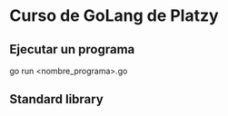 # Curso de GoLang de Platzy

## Ejecutar un programa

  go run <nombre_programa>.go

## Standard library
